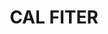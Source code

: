 ---
layout: test
title:  "CAL FITER"
collections: ["patrimoni-arquitectonic", "bcil-previstos-cbp"]
coordinates:
  - group1:
        - [1.461510831823916, 42.358360218485927]
        - [1.461591047965791, 42.358368718371985]
        - [1.461636950561446, 42.358379017739033]
        - [1.461666635920991, 42.358286372626068]
        - [1.461658356059366, 42.358285635657829]
        - [1.461658812623452, 42.358255392219043]
        - [1.461659579551718, 42.35821242726567]
        - [1.461664307225909, 42.358156998402933]
        - [1.461535167733632, 42.358140974977772]
        - [1.46152730718235, 42.358214320295033]
        - [1.461522625252151, 42.358283240376068]
        - [1.461510831823916, 42.358360218485927]
---